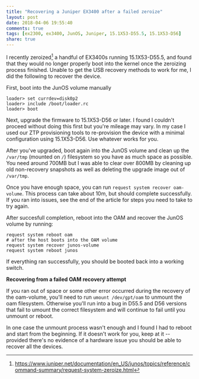 ```yaml
---
title: "Recovering a Juniper EX3400 after a failed zeroize"
layout: post
date: 2018-04-06 19:55:40
comments: true
tags: [ex2300, ex3400, JunOS, Juniper, 15.1X53-D55.5, 15.1X53-D56]
share: true
---
```


I recently zeroized[^1] a handful of EX3400s running 15.1X53-D55.5, and found
that they would no longer properly boot into the kernel once the zeroizing
process finished. Unable to get the USB recovery methods to work for me, I did
the following to recover the device.

First, boot into the JunOS volume manually

    loader> set currdev=disk0p2
    loader> include /boot/loader.rc
    loader> boot

Next, upgrade the firmware to 15.1X53-D56 or later. I found I couldn't proceed
without doing this first but you're mileage may vary. In my case I used our
ZTP provisioning tools to re-provision the device with a minimal configuration
using 15.1X53-D56. Use whatever works for you.

After you've upgraded, boot again into the JunOS volume and clean up the
`/var/tmp` (mounted on `/`) filesystem so you have as much space as possible.
You need around 700MB but I was able to clear over 800MB by cleaning up old
non-recovery snapshots as well as deleting the upgrade image out of `/var/tmp`.

Once you have enough space, you can run `request system recover oam-volume`.
This process can take about 10m, but should complete successfully. If you ran
into issues, see the end of the article for steps you need to take to try again.

After succesfull completion, reboot into the OAM and recover the JunOS volume
by running:

    request system reboot oam
    # after the host boots into the OAM volume
    request system recover junos-volume
    request system reboot junos

If everything ran successfully, you should be booted back into a working
switch.

**Recovering from a failed OAM recovery attempt**

If you ran out of space or some other error occurred during the recovery of the
oam-volume, you'll need to run `umount /dev/gpt/oam` to unmount the oam
filesystem. Otherwise you'll run into a bug in D55.5 and D56 versions that fail
to umount the correct filesystem and will continue to fail until you unmount or
reboot.

In one case the unmount process wasn't enough and I found I had to reboot and
start from the beginning. If it doesn't work for you, keep at it -- provided
there's no evidence of a hardware issue you should be able to recover all the
devices.

[^1]: https://www.juniper.net/documentation/en_US/junos/topics/reference/command-summary/request-system-zeroize.html
